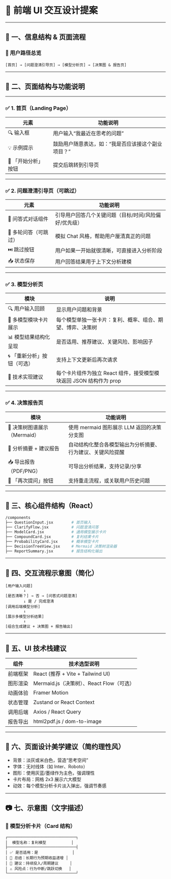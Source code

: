 # 🎨 前端 UI 交互设计提案

---

## 🧭 一、信息结构 & 页面流程

### 🌱 用户路径总览

```
[首页] → [问题澄清引导页] → [模型分析页] → [决策图 & 报告页]
```

---

## 📄 二、页面结构与功能说明

---

### ✅ 1. 首页（Landing Page）

| 元素          | 功能说明                       |
| ----------- | -------------------------- |
| 🔍 输入框      | 用户输入“我最近在思考的问题”            |
| 💡 示例提示     | 鼓励用户随意表达，如：“我是否应该接这个副业项目？” |
| 🚀 「开始分析」按钮 | 提交后跳转到引导页                  |

---

### ✅ 2. 问题澄清引导页（可跳过）

| 元素           | 功能说明                         |
| ------------ | ---------------------------- |
| 🤖 问答式对话组件   | 引导用户回答几个关键问题（目标/时间/风险偏好/优先级） |
| 🧠 多轮问答（可跳过） | 模拟 Chat 风格，帮助用户厘清真正的问题       |
| ⏭️ 跳过按钮      | 用户如果一开始就很清晰，可直接进入分析阶段        |
| 📥 状态保存      | 用户回答结果用于上下文分析建模              |

---

### ✅ 3. 模型分析页

| 模块              | 说明                                         |
| --------------- | ------------------------------------------ |
| 🔍 用户输入回顾       | 显示用户问题和背景                                  |
| 🔬 多模型模块卡片展示    | 每个模型单独一张卡片：复利、概率、组合、期望、博弈、决策树              |
| 📊 模型结果结构化呈现    | 是否适用、推荐建议、关键风险、影响因子                        |
| 🌀 「重新分析」按钮（可选） | 支持上下文更新后再次请求                               |
| 🧱 技术实现建议       | 每个卡片组件为独立 React 组件，接受模型模块返回 JSON 结构作为 prop |

---

### ✅ 4. 决策报告页

| 模块                  | 功能说明                          |
| ------------------- | ----------------------------- |
| 🌲 决策树图谱展示（Mermaid） | 使用 mermaid 图形展示 LLM 返回的决策分支图  |
| 📄 分析摘要 + 建议报告      | 自动结构化整合各模型输出为分析摘要、行为建议、关键风险提醒 |
| 📥 导出报告（PDF/PNG）    | 可导出分析结果，支持记录/分享               |
| 🔁 「再次提问」按钮         | 支持重走流程，或关联用户历史问题              |

---

## 🧩 三、核心组件结构（React）

```bash
/components
├── QuestionInput.jsx        # 首页输入
├── ClarifyFlow.jsx          # 问题澄清问答
├── ModelCard.jsx            # 通用模型展示卡片
├── CompoundCard.jsx         # 复利结果卡片
├── ProbabilityCard.jsx      # 概率模型卡片
├── DecisionTreeView.jsx     # Mermaid 决策树渲染器
├── ReportSummary.jsx        # 报告结构化输出
```

---

## 🧪 四、交互流程示意图（简化）

```
[用户输入问题]
        ↓
[是否清晰？] → 否 → [问答式问题澄清]
        ↓ 是 / 完成澄清
[调用后端模型分析]
        ↓
[展示多模型分析结果]
        ↓
[组合生成建议 + 决策图 + 报告输出]
```

---

## 🎯 五、UI 技术栈建议

| 组件   | 技术选型说明                          |
| ---- | ------------------------------- |
| 前端框架 | React (推荐 + Vite + Tailwind UI) |
| 图形渲染 | Mermaid.js（决策树）、React Flow（可选）  |
| 动画体验 | Framer Motion                   |
| 状态管理 | Zustand or React Context        |
| 调用后端 | Axios / React Query             |
| 报告导出 | html2pdf.js / dom-to-image      |

---

## 📌 六、页面设计美学建议（简约理性风）

* 背景：淡灰或米白色，营造“思考空间”
* 字体：无衬线体（如 Inter、Roboto）
* 图形：使用灰蓝/墨绿作为主色，强调理性
* 卡片布局：网格 2x3 展示六大模型
* 动效：每个模型分析卡片淡入弹出，强调节奏感

---

## 📷 七、示意图（文字描述）

### 🔮 模型分析卡片（Card 结构）

```
┌──────────────────────────────┐
│  模型名称：复利模型           │
├──────────────────────────────┤
│ ✅ 是否适用：是               │
│ 📌 总结：长期行为预期收益递增 │
│ 📝 建议：持续投入/周期建议     │
│ ⚠️ 风险点：行为中断/跳跃切换   │
└──────────────────────────────┘
```
